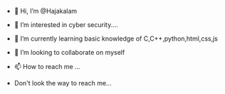 - 👋 Hi, I’m @Hajakalam
- 👀 I’m interested in cyber security....
- 🌱 I’m currently learning basic knowledge of C,C++,python,html,css,js
- 💞️ I’m looking to collaborate on myself
- 📫 How to reach me ...

- Don't look the way to reach me...

<!---
Hajakalam/Hajakalam is a ✨ special ✨ repository because its `README.md` (this file) appears on your GitHub profile.
You can click the Preview link to take a look at your changes.
--->
